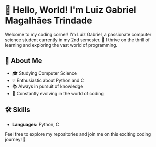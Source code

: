 # 👋 Hello, World! I'm Luiz Gabriel Magalhães Trindade

Welcome to my coding corner! I'm Luiz Gabriel, a passionate computer science student currently in my 2nd semester. 🚀 I thrive on the thrill of learning and exploring the vast world of programming.

## 🌱 About Me
- 🎓 Studying Computer Science
- 💡 Enthusiastic about Python and C
- 📚 Always in pursuit of knowledge
- 🚀 Constantly evolving in the world of coding

## 🛠️ Skills
- **Languages:** Python, C

Feel free to explore my repositories and join me on this exciting coding journey! 🚀
